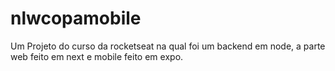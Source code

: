 # nlwcopamobile
Um Projeto do curso da rocketseat na qual foi um backend em node, a parte web feito em next e mobile feito em expo.
